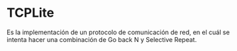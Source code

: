 # TCPLite
Es la implementación de un protocolo de comunicación de red, en el cuál se intenta hacer una combinación de Go back N y Selective Repeat.
